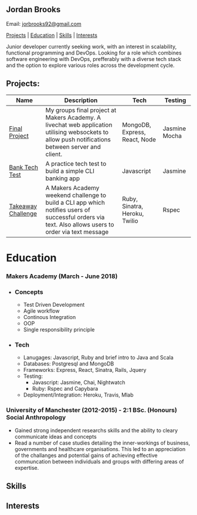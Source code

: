 ## Jordan Brooks
Email: jorbrooks92@gmail.com

[Projects](##Projects:) | [Education](#Education) | [Skills](#Skills) | [Interests](##Interests)

Junior developer currently seeking work, with an interest in scalability, functional programming 
and DevOps. Looking for a role which combines software engineering with DevOps, prefferably with a 
diverse tech stack and the option to explore various roles across the development cycle.

## Projects:
| Name               | Description                                                                                                                                           | Tech                          | Testing        |
|--------------------|-------------------------------------------------------------------------------------------------------------------------------------------------------|-------------------------------|----------------|
| [Final Project](https://github.com/jbropho/final-project-websocket-livechat)      |   My groups final project at Makers Academy. A livechat web application utilising websockets to allow push notifications between server and client.   | MongoDB, Express, React, Node | Jasmine Mocha  |
| [Bank Tech Test](https://github.com/jbropho/bank-tech-test)     |                                                 A practice tech test to build a simple CLI banking app                                                | Javascript                    | Jasmine        |
| [Takeaway Challenge](https://github.com/jbropho/takeaway-challenge) | A Makers Academy weekend challenge to build a CLI app which notifies users of successful orders via text. Also allows users to order via text message | Ruby, Sinatra, Heroku, Twilio |      Rspec     |

# Education

### Makers Academy (March - June 2018)

* ### Concepts
   * Test Driven Development
   * Agile workflow
   * Continous Integration
   * OOP
   * Single responsibility principle

* ### Tech
   * Lanugages: Javascript, Ruby and brief intro to Java and Scala
   * Databases: Postgresql and MongoDB 
   * Frameworks: Express, React, Sinatra, Rails, Jquery
   * Testing: 
     * Javascript: Jasmine, Chai, Nightwatch
     * Ruby: Rspec and Capybara
   * Deployment/Integration: Heroku, Travis, Mlab


### University of Manchester (2012-2015) - 2:1 BSc. (Honours) Social Anthropology

   * Gained strong independent researchs skills and the ability to cleary
   communicate ideas and concepts
   * Read a number of case studies detailing the inner-workings of business, 
   governments and healthcare organisations. This led to an appreciation of the 
   challanges and potential gains of achieving effective communcation between 
   individuals and groups with differing areas of expertise.

## Skills

## Interests


